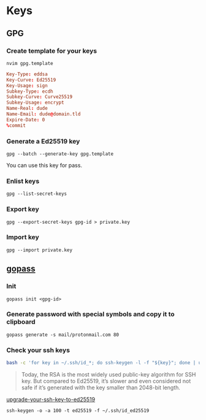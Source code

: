 # Keys

## GPG

### Create template for your keys

`nvim gpg.template`

```conf
Key-Type: eddsa
Key-Curve: Ed25519
Key-Usage: sign
Subkey-Type: ecdh
Subkey-Curve: Curve25519
Subkey-Usage: encrypt
Name-Real: dude
Name-Email: dude@domain.tld
Expire-Date: 0
%commit
```

### Generate a Ed25519 key

```fish
gpg --batch --generate-key gpg.template
```

You can use this key for pass.

### Enlist keys

```fish
gpg --list-secret-keys
```

### Export key

```
gpg --export-secret-keys gpg-id > private.key
```

### Import key

```
gpg --import private.key
```

## [gopass](https://woile.github.io/gopass-presentation/)

### Init

`gopass init <gpg-id>`

### Generate password with special symbols and copy it to clipboard

`gopass generate -s mail/protonmail.com 80`

### Check your ssh keys

```bash
bash -c 'for key in ~/.ssh/id_*; do ssh-keygen -l -f "${key}"; done | uniq'
```

> Today, the RSA is the most widely used public-key algorithm for SSH key. But compared to Ed25519, it’s slower and even considered not safe if it’s generated with the key smaller than 2048-bit length.

[upgrade-your-ssh-key-to-ed25519](https://medium.com/risan/upgrade-your-ssh-key-to-ed25519-c6e8d60d3c54)

`ssh-keygen -o -a 100 -t ed25519 -f ~/.ssh/id_ed25519`

